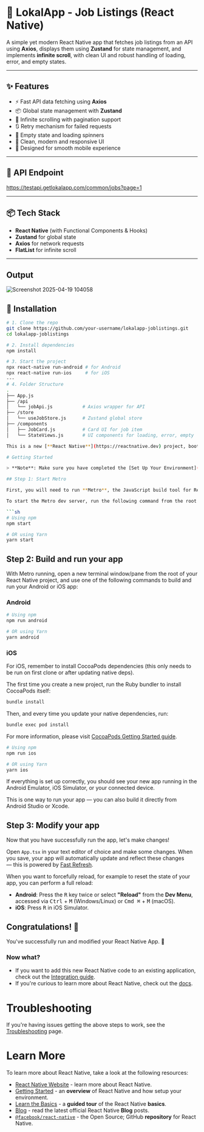# 💼 LokalApp - Job Listings (React Native)

A simple yet modern React Native app that fetches job listings from an API using **Axios**, displays them using **Zustand** for state management, and implements **infinite scroll**, with clean UI and robust handling of loading, error, and empty states.

---

## ✨ Features

- ⚡ Fast API data fetching using **Axios**
- 📦 Global state management with **Zustand**
- 🔁 Infinite scrolling with pagination support
- 🔃 Retry mechanism for failed requests
- 📴 Empty state and loading spinners
- 🎨 Clean, modern and responsive UI
- 📱 Designed for smooth mobile experience

---

## 🔗 API Endpoint

https://testapi.getlokalapp.com/common/jobs?page=1

---

## 📦 Tech Stack

- **React Native** (with Functional Components & Hooks)
- **Zustand** for global state
- **Axios** for network requests
- **FlatList** for infinite scroll

---
## Output 
![Screenshot 2025-04-19 104058](https://github.com/user-attachments/assets/19bc448f-ea04-4ef7-b7f8-2bc9f5253db6)



## 🚀 Installation

```bash
# 1. Clone the repo
git clone https://github.com/your-username/lokalapp-joblistings.git
cd lokalapp-joblistings

# 2. Install dependencies
npm install

# 3. Start the project
npx react-native run-android # for Android
npx react-native run-ios     # for iOS
---
# 4. Folder Structure
.
├── App.js
├── /api
│   └── jobApi.js           # Axios wrapper for API
├── /store
│   └── useJobStore.js      # Zustand global store
├── /components
│   ├── JobCard.js          # Card UI for job item
│   └── StateViews.js       # UI components for loading, error, empty

This is a new [**React Native**](https://reactnative.dev) project, bootstrapped using [`@react-native-community/cli`](https://github.com/react-native-community/cli).

# Getting Started

> **Note**: Make sure you have completed the [Set Up Your Environment](https://reactnative.dev/docs/set-up-your-environment) guide before proceeding.

## Step 1: Start Metro

First, you will need to run **Metro**, the JavaScript build tool for React Native.

To start the Metro dev server, run the following command from the root of your React Native project:

```sh
# Using npm
npm start

# OR using Yarn
yarn start
```

## Step 2: Build and run your app

With Metro running, open a new terminal window/pane from the root of your React Native project, and use one of the following commands to build and run your Android or iOS app:

### Android

```sh
# Using npm
npm run android

# OR using Yarn
yarn android
```

### iOS

For iOS, remember to install CocoaPods dependencies (this only needs to be run on first clone or after updating native deps).

The first time you create a new project, run the Ruby bundler to install CocoaPods itself:

```sh
bundle install
```

Then, and every time you update your native dependencies, run:

```sh
bundle exec pod install
```

For more information, please visit [CocoaPods Getting Started guide](https://guides.cocoapods.org/using/getting-started.html).

```sh
# Using npm
npm run ios

# OR using Yarn
yarn ios
```

If everything is set up correctly, you should see your new app running in the Android Emulator, iOS Simulator, or your connected device.

This is one way to run your app — you can also build it directly from Android Studio or Xcode.

## Step 3: Modify your app

Now that you have successfully run the app, let's make changes!

Open `App.tsx` in your text editor of choice and make some changes. When you save, your app will automatically update and reflect these changes — this is powered by [Fast Refresh](https://reactnative.dev/docs/fast-refresh).

When you want to forcefully reload, for example to reset the state of your app, you can perform a full reload:

- **Android**: Press the <kbd>R</kbd> key twice or select **"Reload"** from the **Dev Menu**, accessed via <kbd>Ctrl</kbd> + <kbd>M</kbd> (Windows/Linux) or <kbd>Cmd ⌘</kbd> + <kbd>M</kbd> (macOS).
- **iOS**: Press <kbd>R</kbd> in iOS Simulator.

## Congratulations! :tada:

You've successfully run and modified your React Native App. :partying_face:

### Now what?

- If you want to add this new React Native code to an existing application, check out the [Integration guide](https://reactnative.dev/docs/integration-with-existing-apps).
- If you're curious to learn more about React Native, check out the [docs](https://reactnative.dev/docs/getting-started).

# Troubleshooting

If you're having issues getting the above steps to work, see the [Troubleshooting](https://reactnative.dev/docs/troubleshooting) page.

# Learn More

To learn more about React Native, take a look at the following resources:

- [React Native Website](https://reactnative.dev) - learn more about React Native.
- [Getting Started](https://reactnative.dev/docs/environment-setup) - an **overview** of React Native and how setup your environment.
- [Learn the Basics](https://reactnative.dev/docs/getting-started) - a **guided tour** of the React Native **basics**.
- [Blog](https://reactnative.dev/blog) - read the latest official React Native **Blog** posts.
- [`@facebook/react-native`](https://github.com/facebook/react-native) - the Open Source; GitHub **repository** for React Native.

